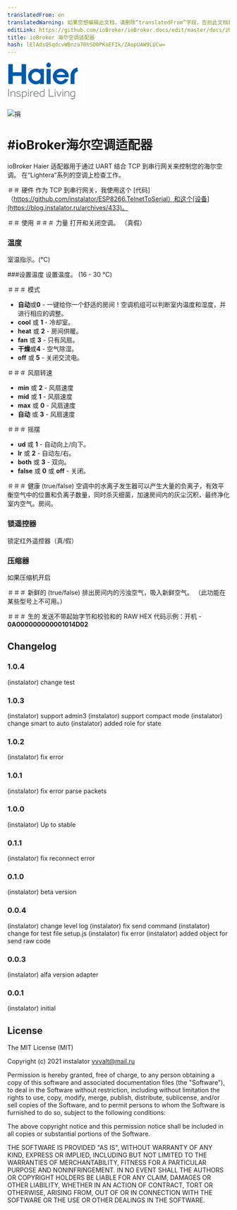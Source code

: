 ```yaml
---
translatedFrom: en
translatedWarning: 如果您想编辑此文档，请删除“translatedFrom”字段，否则此文档将再次自动翻译
editLink: https://github.com/ioBroker/ioBroker.docs/edit/master/docs/zh-cn/adapterref/iobroker.haier/README.md
title: ioBroker 海尔空调适配器
hash: lElAdsQSqdcvWBnza70hSO0PKoEFIk/ZAopUAW9LUCw=
---
```

![标识](../../../en/adapterref/iobroker.haier/admin/haier_admin.png)

![捐](https://img.shields.io/badge/Donate-PayPal-green.svg)

#ioBroker海尔空调适配器
=================

ioBroker Haier 适配器用于通过 UART 结合 TCP 到串行网关来控制您的海尔空调。
在“Lightera”系列的空调上检查工作。

＃＃ 硬件
作为 TCP 到串行网关，我使用这个 [代码]（https://github.com/instalator/ESP8266.TelnetToSerial）和这个[设备](https://blog.instalator.ru/archives/433)。

＃＃ 使用
＃＃＃ 力量
打开和关闭空调。 （真假）

### 温度
室温指示。(°C)

###设置温度
设置温度。 (16 - 30 °C)

＃＃＃ 模式
* **自动**或**0** - 一键给你一个舒适的房间！空调机组可以判断室内温度和湿度，并进行相应的调整。
* **cool** 或 **1** - 冷却室。
* **heat** 或 **2** - 房间供暖。
* **fan** 或 **3** - 只有风扇。
* **干燥**或**4** - 空气除湿。
* **off** 或 **5** - 关闭交流电。

＃＃＃ 风扇转速
* **min** 或 **2** - 风扇速度
* **mid** 或 **1** - 风扇速度
* **max** 或 **0** - 风扇速度
* **自动** 或 **3** - 风扇速度

＃＃＃ 摇摆
* **ud** 或 **1** - 自动向上/向下。
* **lr** 或 **2** - 自动左/右。
* **both** 或 **3** - 双向。
* **false** 或 **0** 或 **off** - 关闭。

＃＃＃ 健康
(true/false) 空调中的水离子发生器可以产生大量的负离子，有效平衡空气中的位置和负离子数量，同时杀灭细菌，加速房间内的灰尘沉积，最终净化室内空气。房间。

### 锁遥控器
锁定红外遥控器（真/假）

### 压缩器
如果压缩机开启

＃＃＃ 新鲜的
(true/false) 排出房间内的污浊空气，吸入新鲜空气。
（此功能在某些型号上不可用。）

＃＃＃ 生的
发送不带起始字节和校验和的 RAW HEX 代码示例：开机 - **0A000000000001014D02**

## Changelog

### 1.0.4
   (instalator) change test

### 1.0.3
   (instalator) support admin3
   (instalator) support compact mode
   (instalator) change smart to auto
   (instalator) added role for state

### 1.0.2
   (instalator) fix error

### 1.0.1
   (instalator) fix error parse packets

### 1.0.0
   (instalator) Up to stable

### 0.1.1
   (instalator) fix reconnect error

### 0.1.0
   (instalator) beta version

### 0.0.4
  (instalator) change level log
  (instalator) fix send command
  (instalator) change for test file setup.js
  (instalator) fix error
  (instalator) added object for send raw code
  
### 0.0.3
  (instalator) alfa version adapter

### 0.0.1
  (instalator) initial

## License
The MIT License (MIT)

Copyright (c) 2021 instalator <vvvalt@mail.ru>

Permission is hereby granted, free of charge, to any person obtaining a copy
of this software and associated documentation files (the "Software"), to deal
in the Software without restriction, including without limitation the rights
to use, copy, modify, merge, publish, distribute, sublicense, and/or sell
copies of the Software, and to permit persons to whom the Software is
furnished to do so, subject to the following conditions:

The above copyright notice and this permission notice shall be included in all
copies or substantial portions of the Software.

THE SOFTWARE IS PROVIDED "AS IS", WITHOUT WARRANTY OF ANY KIND, EXPRESS OR
IMPLIED, INCLUDING BUT NOT LIMITED TO THE WARRANTIES OF MERCHANTABILITY,
FITNESS FOR A PARTICULAR PURPOSE AND NONINFRINGEMENT. IN NO EVENT SHALL THE
AUTHORS OR COPYRIGHT HOLDERS BE LIABLE FOR ANY CLAIM, DAMAGES OR OTHER
LIABILITY, WHETHER IN AN ACTION OF CONTRACT, TORT OR OTHERWISE, ARISING FROM,
OUT OF OR IN CONNECTION WITH THE SOFTWARE OR THE USE OR OTHER DEALINGS IN THE
SOFTWARE.
